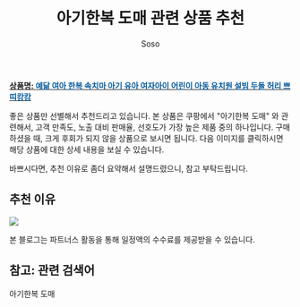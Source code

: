 ﻿---
layout: post
title:  "아기한복 도매 관련 상품 추천"
author: Soso
categories: [ 출산 / 육아]
tags: [아기한복 도매]
image: https://ads-partners.coupang.com/image1/eSEricy2xnsf_7FlecmvLJn4kbPFD42ykbMlwrNiXJdEpSIlMn3DvFOa0tHrsT7DxBODNe8ztR132DCv5DxhiPcBKBqYFztvvwVAoZHhYI7xf4ksevOC4iqyLzXDaAnI_ZROcgEyzounwY5uRTW74N-kPrCHVPMqYCQANLxH427J3_iXjSOgtO_4SJdHpzdlgDu88sqWA9po1XcIMMyNPLtN5NUtyLmcUFn5ZGkghEVGHMl90L6Mdub2GuoMX2_3T09i9k_wG_DQwSp4SUpw5WpA4rYWwgxAekXDCWMUZYsw6RR3rSI59_4= 
description: "쿠팡에서 아기한복 도매 관련 상품으로 가장 고객 선호도가 높은 제품 중 하나입니다."
---

<a href="https://link.coupang.com/re/AFFSDP?lptag=AF5673682&pageKey=7840204678&itemId=21341573447&vendorItemId=88500437781&traceid=V0-153-8a1e2895f04e7961&clickBeacon=qV0Shg6BCIJ_fmwkqRHeR97MlOTrKEdxzSt5-jsXNVNRf1ypgSK9UaA5130D0B5Gqf7Rcakp9nOncdrTbPjXluWEtAR6DfibuvS1Io7Lvej2379lqqqUgaug9pU6D_FZYYmbcoiA9AFokRE21GHpq2k0deSqoKddqinJ_4V5HtGd1v4aBvEr8oSDUzANWkZXyJflrMmKjIdgotHBrLd3n41kXyeneB8p3etw4h30dVA454RusehY7k65449X0LYulb126D_yByUe2J0_KKeRwpw25rPyB_qBjO3ca5_zHYpAxdNmw0y0xLJgTYYuyFia2N5vF44dhY9ynZ_STZpbmItMWk2h8XZM65lW1th8XuBC1SGpYldejOCEnmMQkBu_9GGTbPODIWyZai-ri0P2k4e-c5GzruERySKF6F8gQu58WGKLCN29khye4HSpDp9m1vQjKAwJcuu0wqCHOcOUhZFISd935J-7lhLS8oWsrnGg2RAG49QrBfu6aXdzrflaQnkmoqA5cluwTsG8Qiogh3HC_zghJGRNZF20POwbgCU7IScuBfhP3H3eJ_LqVbAOyjcSQl9VKw8iR_Y4RGmtPlWlR8qBkkSGrw2e2KiKNhCwm-aFJslzoldKz-hZgsjU-34vTyVAMHMZF1mlBJBEirSZlz8ejEM4W_TEdDks7QPglblKI1U8TFz44tdB5v47xExm4VXv-xrRB3MctMY_2YXscsS3ZkOMtwd1gs_lgSp-T_AN2eIhuSJzyc-ZVS1_IXRRDCFe07ecd0RFJFpN5PPPHqkfkxmPEcYOyg13lt78IJ2WYYodycRPLa0XAH53w5wvu96yh5HvndisHLg5h_1DbgxB7Cv8ZpLJFDxv4yAZiopdagOdyFWzgGxszvZHfz7qBk56n0gsC0z6vmiUGxcC&requestid=20240201105026887124218606&token=31850C%7CMIXED"><b>상품명: <font color='#01579B'>예닮 여아 한복 속치마 아기 유아 여자아이 어린이 아동 유치원 설빔 두돌 허리 쁘띠캉캉</font></b></a>

좋은 상품만 선별해서 추천드리고 있습니다.
본 상품은 쿠팡에서 "아기한복 도매" 와 관련해서, 고객 만족도, 노출 대비 판매율, 선호도가 가장 높은 제품 중의 하나입니다.
구매하셨을 때, 크게 후회가 되지 않을 상품으로 보시면 됩니다. 
다음 이미지를 클릭하시면 해당 상품에 대한 상세 내용을 보실 수 있습니다.

바쁘시다면, 추천 이유로 좀더 요약해서 설명드렸으니, 참고 부탁드립니다.

## 추천 이유 

<a href="https://link.coupang.com/re/AFFSDP?lptag=AF5673682&pageKey=7840204678&itemId=21341573447&vendorItemId=88500437781&traceid=V0-153-8a1e2895f04e7961&clickBeacon=qV0Shg6BCIJ_fmwkqRHeR97MlOTrKEdxzSt5-jsXNVNRf1ypgSK9UaA5130D0B5Gqf7Rcakp9nOncdrTbPjXluWEtAR6DfibuvS1Io7Lvej2379lqqqUgaug9pU6D_FZYYmbcoiA9AFokRE21GHpq2k0deSqoKddqinJ_4V5HtGd1v4aBvEr8oSDUzANWkZXyJflrMmKjIdgotHBrLd3n41kXyeneB8p3etw4h30dVA454RusehY7k65449X0LYulb126D_yByUe2J0_KKeRwpw25rPyB_qBjO3ca5_zHYpAxdNmw0y0xLJgTYYuyFia2N5vF44dhY9ynZ_STZpbmItMWk2h8XZM65lW1th8XuBC1SGpYldejOCEnmMQkBu_9GGTbPODIWyZai-ri0P2k4e-c5GzruERySKF6F8gQu58WGKLCN29khye4HSpDp9m1vQjKAwJcuu0wqCHOcOUhZFISd935J-7lhLS8oWsrnGg2RAG49QrBfu6aXdzrflaQnkmoqA5cluwTsG8Qiogh3HC_zghJGRNZF20POwbgCU7IScuBfhP3H3eJ_LqVbAOyjcSQl9VKw8iR_Y4RGmtPlWlR8qBkkSGrw2e2KiKNhCwm-aFJslzoldKz-hZgsjU-34vTyVAMHMZF1mlBJBEirSZlz8ejEM4W_TEdDks7QPglblKI1U8TFz44tdB5v47xExm4VXv-xrRB3MctMY_2YXscsS3ZkOMtwd1gs_lgSp-T_AN2eIhuSJzyc-ZVS1_IXRRDCFe07ecd0RFJFpN5PPPHqkfkxmPEcYOyg13lt78IJ2WYYodycRPLa0XAH53w5wvu96yh5HvndisHLg5h_1DbgxB7Cv8ZpLJFDxv4yAZiopdagOdyFWzgGxszvZHfz7qBk56n0gsC0z6vmiUGxcC&requestid=20240201105026887124218606&token=31850C%7CMIXED"><img src="http://image1.coupangcdn.com/image/vendor_inventory/44f9/57e49efee90c30feaccb8ea599e3137d0073e17aaa29ff8472e1deb984b7.jpg"></a> 

본 블로그는 파트너스 활동을 통해 일정액의 수수료를 제공받을 수 있습니다.

## 참고: 관련 검색어    
아기한복 도매